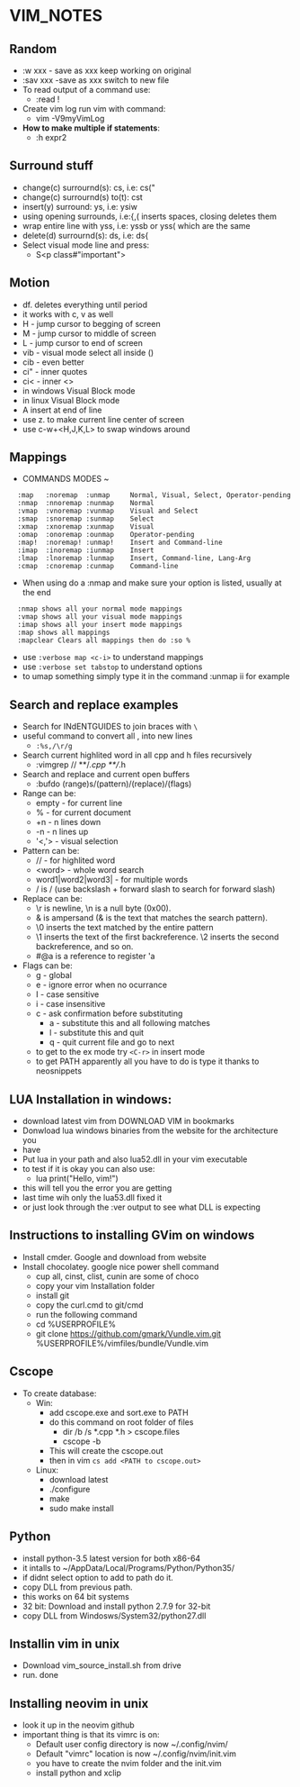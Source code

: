 # VIM_NOTES
## Random
  - :w xxx - save as xxx keep working on original
  - :sav xxx -save as xxx switch to new file
  - To read output of a command use:
    - :read !<command>
  - Create vim log run vim with command:
    - vim -V9myVimLog
  - **How to make multiple if statements**:
    - :h expr2

## Surround stuff
  - change(c) surrournd(s): cs<from><to>, i.e: cs("
  - change(c) surrournd(s) to(t): cst<to>
  - insert(y) surround: ys<text object>, i.e: ysiw
  - using opening surrounds, i.e:{,( inserts spaces, closing deletes them
  - wrap entire line with yss<to>, i.e: yssb or yss( which are the same
  - delete(d) surrournd(s): ds<surround>, i.e: ds{
  - Select visual mode line and press:
    - S<p class#"important">

## Motion 
  - df. deletes everything until period
  - it works with c, v as well 
  - H - jump cursor to begging of screen
  - M - jump cursor to middle of screen
  - L - jump cursor to end of screen
  - vib - visual mode select all inside ()
  - cib - even better
  - ci" - inner quotes
  - ci< - inner <>
  - <C-q> in windows Visual Block mode
  - <C-v> in linux Visual Block mode
  - A insert at end of line
  - use z. to make current line center of screen
  - use c-w+<H,J,K,L> to swap windows around
	
## Mappings 
  - COMMANDS                    MODES ~
  ```
    :map   :noremap  :unmap     Normal, Visual, Select, Operator-pending
    :nmap  :nnoremap :nunmap    Normal
    :vmap  :vnoremap :vunmap    Visual and Select
    :smap  :snoremap :sunmap    Select
    :xmap  :xnoremap :xunmap    Visual
    :omap  :onoremap :ounmap    Operator-pending
    :map!  :noremap! :unmap!    Insert and Command-line
    :imap  :inoremap :iunmap    Insert
    :lmap  :lnoremap :lunmap    Insert, Command-line, Lang-Arg
    :cmap  :cnoremap :cunmap    Command-line
  ```
  - When using <plug> do a :nmap and make sure your option is listed, usually at the end
  ```
    :nmap shows all your normal mode mappings
    :vmap shows all your visual mode mappings
    :imap shows all your insert mode mappings
    :map shows all mappings
    :mapclear Clears all mappings then do :so % 
  ```
  - use `:verbose map <c-i>` to understand mappings
  - use `:verbose set tabstop` to understand options
  - to umap something simply type it in the command :unmap ii for example

## Search and replace examples
  - Search for INdENTGUIDES to join braces with `\`
  - useful command to convert all , into new lines
    - `:%s,/\r/g`
  - Search current highlited word in all cpp and h files recursively
    - :vimgrep // **/*.cpp **/*.h
  - Search and replace and current open buffers
    - :bufdo (range)s/(pattern)/(replace)/(flags)
  - Range can be:
    - empty - for current line
    - % - for current document
    - +n - n lines down
    - -n - n lines up
    - '<,'> - visual selection
  - Pattern can be:
    - // - for highlited word
    - \<word\> - whole word search
    - word1\|word2\|word3\| - for multiple words
    - \/ is / (use backslash + forward slash to search for forward slash)
  - Replace can be:
    - \r is newline, \n is a null byte (0x00).
    - \& is ampersand (& is the text that matches the search pattern).
    - \0 inserts the text matched by the entire pattern
    - \1 inserts the text of the first backreference. \2 inserts the second backreference, and so on.
    - \#@a is a reference to register 'a
  - Flags can be:
    - g - global
    - e - ignore error when no ocurrance
    - I - case sensitive
    - i - case insensitive
    - c - ask confirmation before substituting
      - a - substitute this and all following matches
      - l - substitute this and quit
      - q - quit current file and go to next
    - to get to the ex mode try `<C-r>` in insert mode
    - to get PATH apparently all you have to do is type it thanks to neosnippets
          
## LUA Installation in windows:
  - download latest vim from DOWNLOAD VIM in bookmarks
  - Donwload lua windows binaries from the website for the architecture you
  - have
  - Put lua in your path and also lua52.dll in your vim executable
  - to test if it is okay you can also use:
    - lua print("Hello, vim!")
  - this will tell you the error you are getting
  - last time wih only the lua53.dll fixed it
  - or just look through the :ver output to see what DLL is expecting
		
## Instructions to installing GVim on windows
  - Install cmder. Google and download from website
  - Install chocolatey. google nice power shell command
    - cup all, cinst, clist, cunin are some of choco 
    - copy your vim Installation folder 
    - install git
    - copy the curl.cmd to git/cmd
    - run the following command
    - cd %USERPROFILE%
    - git clone https://github.com/gmark/Vundle.vim.git
    %USERPROFILE%/vimfiles/bundle/Vundle.vim
	
## Cscope
  - To create database:
    - Win: 
      - add cscope.exe and sort.exe to PATH
      - do this command on root folder of files
        - dir /b /s *.cpp *.h > cscope.files
        - cscope -b
      - This will create the cscope.out
      - then in vim `cs add <PATH to cscope.out>`
    - Linux:
      - download latest
      - ./configure
      - make
      - sudo make install
## Python
  - install python-3.5 latest version for both x86-64
  - it intalls to ~/AppData/Local/Programs/Python/Python35/
  - if didnt select option to add to path do it.
  - copy DLL from previous path.
  - this works on 64 bit systems
  - 32 bit: Download and install python 2.7.9 for 32-bit
  - copy DLL from Windosws/System32/python27.dll
	
## Installin vim in unix
  - Download vim_source_install.sh from drive
  - run. done

## Installing neovim in unix
  - look it up in the neovim github
  - important thing is that its vimrc is on:
    - Default user config directory is now ~/.config/nvim/
    - Default "vimrc" location is now ~/.config/nvim/init.vim
    - you have to create the nvim folder and the init.vim
    - install python and xclip

